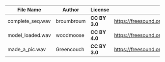 | File Name        | Author   | License   | Link                            |
|------------------|----------|-----------|---------------------------------|
| complete_seq.wav | broumbroum | **CC BY 3.0** | https://freesound.org/people/broumbroum/sounds/50562/ |
| model_loaded.wav | woodmoose | **CC BY 4.0** | https://freesound.org/people/woodmoose/sounds/177054/ |
| made_a_pic.wav | Greencouch | **CC BY 3.0** | https://freesound.org/people/Greencouch/sounds/124908/ |
